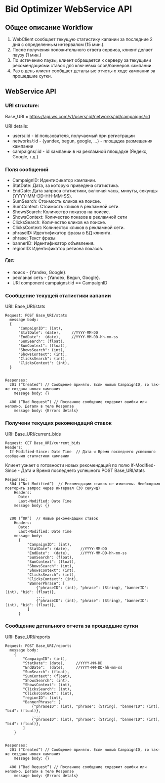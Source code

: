 
# Bid Optimizer WebService API



## Общее описание Workflow

1. WebClient сообщает текущую статистику капании за последние 2 дня с определенным интервалом (15 мин.).
1. После получения положительного ответа сервиса, клиент делает паузу (1 мин.)
1. По истечению паузы, клиент обращается к серверу за текущими рекомендациями ставок для ключевых слов/баннеров кампании.
1. Раз в день клиент сообщает детальные отчеты о ходе кампании за прошедшие сутки.


## WebService API

### URI structure:
Base_URI = https://api.ws.com/v1/users/:id/networks/:id/campaigns/:id

URI details:
* users/:id - id пользователя, получаемый при регистрации
* networks/:id - {yandex, begun, google, ...} - площадка размещения кампании
* campaigns/:id - id кампании в на рекламной площадке (Яндекс, Google, т.д.)

### Поля сообщений

* CampaignID: Идентификатор кампании.
* StatDate: Дата, за которую приведена статистика.
* EndDate: Дата запроса статистики, включая часы, минуты, секунды (YYYY-MM-DD-HH-MM-SS).
* SumSearch: Стоимость кликов на поиске.
* SumContext: Стоимость кликов в рекламной сети.
* ShowsSearch: Количество показов на поиске.
* ShowsContext: Количество показов в рекламной сети
* ClicksSearch: Количество кликов на поиске.
* ClicksContext: Количество кликов в рекламной сети.
* phraseID: Идентификатор фразы в БД клиента.
* phrase: Текст фразы
* bannerID: Идентификатор объявления.
* regionID: Идентификатор региона показов.

##### Где:

* поиск -  {Yandex, Google}.
* рекланая сеть -  {Yandex, Begun, Google}.
* URI component campaigns/:id == CampaignID



### Cообщение текущей статистики капании
URI: Base_URI/stats

    Request: POST Base_URI/stats
      message body:
      {
          "CampaignID": (int),
          "StatDate": (date),     //YYYY-MM-DD
          "EndDate":  (date),     //YYYY-MM-DD-hh-mm-ss
          "SumSearch": (float),
          "SumContext": (float),
          "ShowsSearch": (int),
          "ShowsContext": (int),
          "ClicksSearch": (int),
          "ClicksContext": (int),
      }


    Responses:
      201 (“Created”) // Сообщение принято. Если новый CampaignID, то так-же создана новая кампания
        message body: {}

      400 (“Bad Request”) // Посланное сообщение содержит ошибки или неполно. Детали в теле Response
        message body: {Errors detals}



### Получени текущих рекомендаций ставок
URI: Base_URI/current_bids

    Request: GET Base_URI/current_bids
    Headers:
      If-Modified-Since: Date Time  // Дата и Время последнего успешного сообщения статистики кампании

Клиент узнает о готовности новых рекомендаций по полю If-Modified-Since - Дата и Время последнего уcпешного POST Base_URI/stats

    Responses:
      304 (“Not Modified”)  // Рекомендации ставок не изменены. Необходимо повторить запрос через интервал (30 секунд)
        Headers:
          Date:
          Last-Modified: Date Time
        message body: {}


      200 (“OK”)  // Новые рекомендации ставок
        Headers:
          Date:
          Last-Modified: Date Time
        message body:
          {
              "CampaignID": (int),
              "StatDate": (date),     //YYYY-MM-DD
              "EndDate":  (date),     //YYYY-MM-DD-hh-mm-ss
              "SumSearch": (float),
              "SumContext": (float),
              "ShowsSearch": (int),
              "ShowsContext": (int),
              "ClicksSearch": (int),
              "ClicksContext": (int),
              "BannerPhrase": [
                  {"phraseID": (int), "phrase": (String), "bannerID": (int), "bid": (float)},
                  ....
                  {"phraseID": (int), "phrase": (String), "bannerID": (int), "bid": (float)},
              ]
          }


### Cообщение детального отчета за прошедшие сутки
URI: Base_URI/reports

    Request: POST Base_URI/reports
      message body:
        {
            "CampaignID": (int),
            "StatDate": (date),     //YYYY-MM-DD
            "EndDate":  (date),     //YYYY-MM-DD-hh-mm-ss
            "SumSearch": (float),
            "SumContext": (float),
            "ShowsSearch": (int),
            "ShowsContext": (int),
            "ClicksSearch": (int),
            "ClicksContext": (int),
            "regionID": (int),
            "BannerPhrase": [
                {"phraseID": (int), "phrase": (String), "bannerID": (int), "bid": (float)},
                ....
                {"phraseID": (int), "phrase": (String), "bannerID": (int), "bid": (float)},
            ]
        }


    Responses:
      201 (“Created”) // Сообщение принято. Если новый CampaignID, то так-же создана новая кампания
        message body: {}

      400 (“Bad Request”) // Посланное сообщение содержит ошибки или неполно. Детали в теле Response
        message body: {Errors detals}



